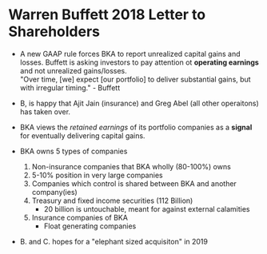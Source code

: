 # Warren Buffett 2018 Letter to Shareholders

- A new GAAP rule forces BKA to report unrealized capital gains and losses. Buffett is asking investors to pay attention ot **operating earnings** and not unrealized gains/losses.  
"Over time, [we] expect [our portfolio] to deliver substantial gains, but with irregular timing." - Buffett

- B, is happy that Ajit Jain (insurance) and Greg Abel (all other operaitons) has taken over.

- BKA views the *retained earnings* of its portfolio companies as a **signal** for eventually delivering capital gains.

- BKA owns 5 types of companies
	1. Non-insurance companies that BKA wholly (80-100%) owns
	2. 5-10% position in very large companies
	3. Companies which control is shared between BKA and another company(ies)
	4. Treasury and fixed income securities (112 Billion)
		- 20 billion is untouchable, meant for against external calamities
	5. Insurance companies of BKA
		- Float generating companies

- B. and C. hopes for a "elephant sized acquisiton" in 2019
